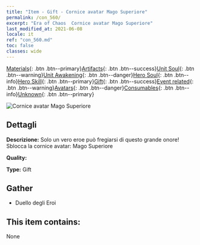```yaml
---
title: "Item - Gift - Cornice avatar Mago Superiore"
permalink: /con_560/
excerpt: "Era of Chaos  Cornice avatar Mago Superiore"
last_modified_at: 2021-06-08
locale: it
ref: "con_560.md"
toc: false
classes: wide
---
```

 [Materials](/ItemsIT/){: .btn .btn--primary}[Artifacts](/ItemsIT/Artifacts/){: .btn .btn--success}[Unit Soul](/ItemsIT/UnitSoul/){: .btn .btn--warning}[Unit Awakening](/ItemsIT/UnitAwakening/){: .btn .btn--danger}[Hero Soul](/ItemsIT/HeroSoul/){: .btn .btn--info}[Hero Skill](/ItemsIT/HeroSkill/){: .btn .btn--primary}[Gift](/ItemsIT/Gift/){: .btn .btn--success}[Event related](/ItemsIT/Events/){: .btn .btn--warning}[Avatars](/ItemsIT/Avatars/){: .btn .btn--danger}[Consumables](/ItemsIT/Consumables/){: .btn .btn--info}[Unknown](/ItemsIT/Unknown/){: .btn .btn--primary}

 ![Cornice avatar Mago Superiore](/images/a/avatarFrame_10.png)

## Dettagli
 **Descrizione:** Solo un vero eroe può fregiarsi di questo grande onore! Sblocca la cornice avatar: Mago Superiore

 **Quality:** 

 **Type:** Gift

## Gather

*    Duello degli Eroi 

## This item contains:

  None

